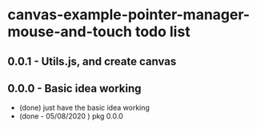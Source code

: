 # canvas-example-pointer-manager-mouse-and-touch todo list

## 0.0.1 - Utils.js, and create canvas

## 0.0.0 - Basic idea working
* (done) just have the basic idea working
* (done - 05/08/2020 ) pkg 0.0.0